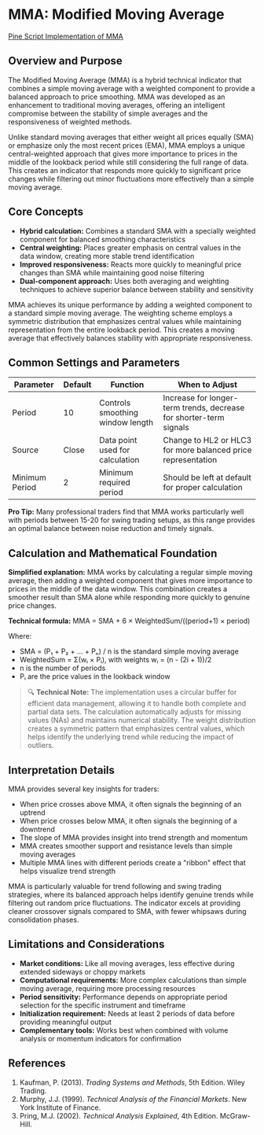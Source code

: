 # MMA: Modified Moving Average

[Pine Script Implementation of MMA](https://github.com/mihakralj/pinescript/blob/main/indicators/trends_IIR/mma.pine)

## Overview and Purpose

The Modified Moving Average (MMA) is a hybrid technical indicator that combines a simple moving average with a weighted component to provide a balanced approach to price smoothing. MMA was developed as an enhancement to traditional moving averages, offering an intelligent compromise between the stability of simple averages and the responsiveness of weighted methods.

Unlike standard moving averages that either weight all prices equally (SMA) or emphasize only the most recent prices (EMA), MMA employs a unique central-weighted approach that gives more importance to prices in the middle of the lookback period while still considering the full range of data. This creates an indicator that responds more quickly to significant price changes while filtering out minor fluctuations more effectively than a simple moving average.

## Core Concepts

* **Hybrid calculation:** Combines a standard SMA with a specially weighted component for balanced smoothing characteristics
* **Central weighting:** Places greater emphasis on central values in the data window, creating more stable trend identification
* **Improved responsiveness:** Reacts more quickly to meaningful price changes than SMA while maintaining good noise filtering
* **Dual-component approach:** Uses both averaging and weighting techniques to achieve superior balance between stability and sensitivity

MMA achieves its unique performance by adding a weighted component to a standard simple moving average. The weighting scheme employs a symmetric distribution that emphasizes central values while maintaining representation from the entire lookback period. This creates a moving average that effectively balances stability with appropriate responsiveness.

## Common Settings and Parameters

| Parameter | Default | Function | When to Adjust |
|-----------|---------|----------|---------------|
| Period | 10 | Controls smoothing window length | Increase for longer-term trends, decrease for shorter-term signals |
| Source | Close | Data point used for calculation | Change to HL2 or HLC3 for more balanced price representation |
| Minimum Period | 2 | Minimum required period | Should be left at default for proper calculation |

**Pro Tip:** Many professional traders find that MMA works particularly well with periods between 15-20 for swing trading setups, as this range provides an optimal balance between noise reduction and timely signals.

## Calculation and Mathematical Foundation

**Simplified explanation:**
MMA works by calculating a regular simple moving average, then adding a weighted component that gives more importance to prices in the middle of the data window. This combination creates a smoother result than SMA alone while responding more quickly to genuine price changes.

**Technical formula:**
MMA = SMA + 6 × WeightedSum/((period+1) × period)

Where:
- SMA = (P₁ + P₂ + ... + Pₙ) / n is the standard simple moving average
- WeightedSum = Σ(wᵢ × Pᵢ), with weights wᵢ = (n - (2i + 1))/2
- n is the number of periods
- Pᵢ are the price values in the lookback window

> 🔍 **Technical Note:** The implementation uses a circular buffer for efficient data management, allowing it to handle both complete and partial data sets. The calculation automatically adjusts for missing values (NAs) and maintains numerical stability. The weight distribution creates a symmetric pattern that emphasizes central values, which helps identify the underlying trend while reducing the impact of outliers.

## Interpretation Details

MMA provides several key insights for traders:

- When price crosses above MMA, it often signals the beginning of an uptrend
- When price crosses below MMA, it often signals the beginning of a downtrend
- The slope of MMA provides insight into trend strength and momentum
- MMA creates smoother support and resistance levels than simple moving averages
- Multiple MMA lines with different periods create a "ribbon" effect that helps visualize trend strength

MMA is particularly valuable for trend following and swing trading strategies, where its balanced approach helps identify genuine trends while filtering out random price fluctuations. The indicator excels at providing cleaner crossover signals compared to SMA, with fewer whipsaws during consolidation phases.

## Limitations and Considerations

* **Market conditions:** Like all moving averages, less effective during extended sideways or choppy markets
* **Computational requirements:** More complex calculations than simple moving average, requiring more processing resources
* **Period sensitivity:** Performance depends on appropriate period selection for the specific instrument and timeframe
* **Initialization requirement:** Needs at least 2 periods of data before providing meaningful output
* **Complementary tools:** Works best when combined with volume analysis or momentum indicators for confirmation

## References

1. Kaufman, P. (2013). *Trading Systems and Methods*, 5th Edition. Wiley Trading.
2. Murphy, J.J. (1999). *Technical Analysis of the Financial Markets*. New York Institute of Finance.
3. Pring, M.J. (2002). *Technical Analysis Explained*, 4th Edition. McGraw-Hill.
